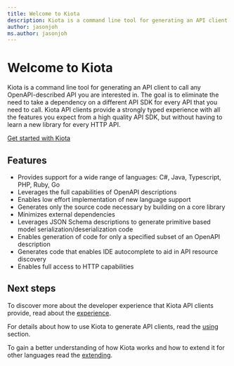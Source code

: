 ```yaml
---
title: Welcome to Kiota
description: Kiota is a command line tool for generating an API client to call any OpenAPI-described API.
author: jasonjoh
ms.author: jasonjoh
---
```


# Welcome to Kiota

Kiota is a command line tool for generating an API client to call any OpenAPI-described API you are interested in. The goal is to eliminate the need to take a dependency on a different API SDK for every API that you need to call. Kiota API clients provide a strongly typed experience with all the features you expect from a high quality API SDK, but without having to learn a new library for every HTTP API.

[Get started with Kiota](get-started/index.md)

## Features

- Provides support for a wide range of languages: C#, Java, Typescript, PHP, Ruby, Go
- Leverages the full capabilities of OpenAPI descriptions
- Enables low effort implementation of new language support
- Generates only the source code necessary by building on a core library
- Minimizes external dependencies
- Leverages JSON Schema descriptions to generate primitive based model serialization/deserialization code
- Enables generation of code for only a specified subset of an OpenAPI description
- Generates code that enables IDE autocomplete to aid in API resource discovery
- Enables full access to HTTP capabilities

## Next steps

To discover more about the developer experience that Kiota API clients provide, read about the [experience](experience.md).

For details about how to use Kiota to generate API clients, read the [using](using.md) section.

To gain a better understanding of how Kiota works and how to extend it for other languages read the [extending](extending/index.md).
